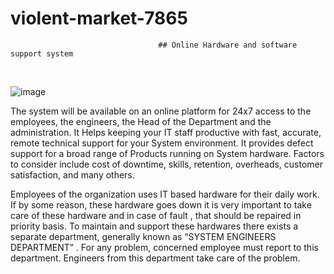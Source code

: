 # violent-market-7865
                                     ## Online Hardware and software support system
<br>

![image](https://user-images.githubusercontent.com/94160651/193428074-d5b17e17-13d9-4e88-ba98-a027d8c05999.png)
<p>
The system will be available on an online platform for 24x7 access to the employees, the engineers, the Head of the Department and the administration. It Helps keeping your IT staff productive with fast, accurate, remote technical support for your System environment. It provides defect support for a broad range of Products running on System hardware.
Factors to consider include cost of downtime, skills, retention, overheads, customer satisfaction, and many others.

Employees of the organization uses IT based hardware for their daily work. If by some reason, these hardware goes down it is very
important to take care of these hardware and in case of fault , that should be repaired in priority basis. To maintain and support these
hardwares there exists a separate department, generally known as “SYSTEM ENGINEERS DEPARTMENT” . For any problem, concerned
employee must report to this department. Engineers from this department take care of the problem.
</p>

